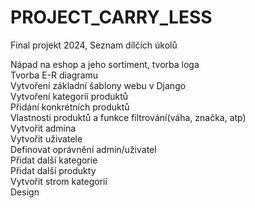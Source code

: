 # PROJECT_CARRY_LESS
Final projekt 2024, Seznam dílčích úkolů

 Nápad na eshop a jeho sortiment, tvorba loga<br>
 Tvorba E-R diagramu <br>
 Vytvoření základní šablony webu v Django<br>
 Vytvoření kategorií produktů<br>
 Přidání konkrétních produktů<br>
 Vlastnosti produktů a funkce filtrování(váha, značka, atp)<br>
 Vytvořit admina<br>
 Vytvořit uživatele<br>
 Definovat oprávnění admin/uživatel<br>
 Přidat další kategorie<br>
 Přidat další produkty<br>
 Vytvořit strom kategorií<br>
 Design<br>
